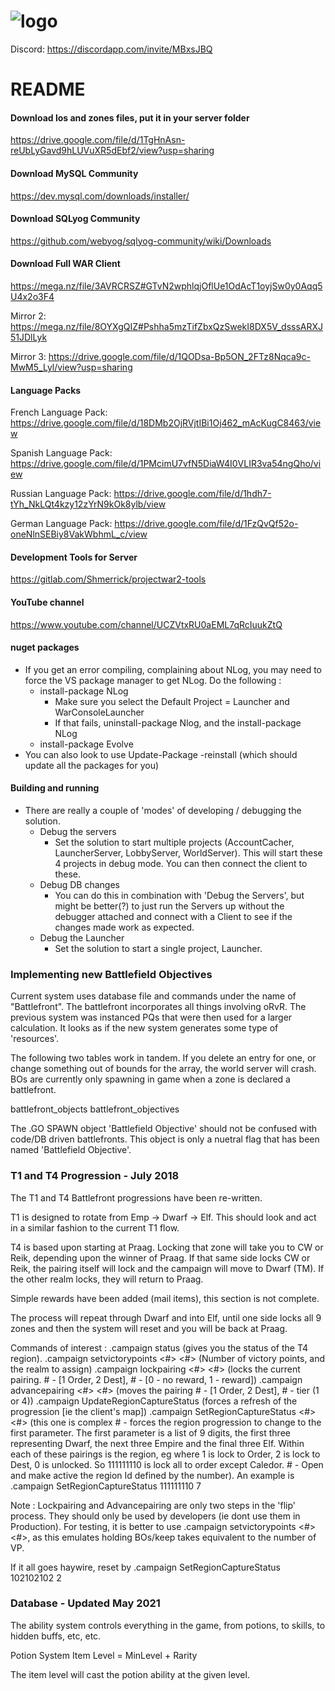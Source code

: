 # ![logo](https://3dnews.ru/assets/external/illustrations/2013/04/25/644667/warhammer-online-age-of-reckoning-logo.jpg) 

Discord: https://discordapp.com/invite/MBxsJBQ

# README #

#### Download los and zones files, put it in your server folder ####

https://drive.google.com/file/d/1TgHnAsn-reUbLyGavd9hLUVuXR5dEbf2/view?usp=sharing

#### Download MySQL Community ####

https://dev.mysql.com/downloads/installer/

#### Download SQLyog Community ####

https://github.com/webyog/sqlyog-community/wiki/Downloads

#### Download Full WAR Client ####

https://mega.nz/file/3AVRCRSZ#GTvN2wphlqjOflUe1OdAcT1oyjSw0y0Aqq5U4x2o3F4

Mirror 2: https://mega.nz/file/8OYXgQIZ#Pshha5mzTifZbxQzSwekI8DX5V_dsssARXJ51JDlLyk

Mirror 3: https://drive.google.com/file/d/1QODsa-Bp5ON_2FTz8Nqca9c-MwM5_Lyl/view?usp=sharing 

#### Language Packs ####
French Language Pack: https://drive.google.com/file/d/18DMb2OjRVjtIBi1Oj462_mAcKugC8463/view

Spanish Language Pack: https://drive.google.com/file/d/1PMcimU7vfN5DiaW4I0VLIR3va54ngQho/view

Russian Language Pack: https://drive.google.com/file/d/1hdh7-tYh_NkLQt4kzy12zYrN9kOk8ylb/view

German Language Pack: https://drive.google.com/file/d/1FzQvQf52o-oneNlnSEBiy8VakWbhmL_c/view

#### Development Tools for Server ####

https://gitlab.com/Shmerrick/projectwar2-tools

#### YouTube channel ####

https://www.youtube.com/channel/UCZVtxRU0aEML7qRcIuukZtQ

#### nuget packages ####
* If you get an error compiling, complaining about NLog, you may need to force the VS package manager to get NLog. Do the following : 
	* install-package NLog  
		* Make sure you select the Default Project = Launcher and WarConsoleLauncher
		* If that fails, uninstall-package Nlog, and the install-package NLog
	* install-package Evolve
* You can also look to use Update-Package -reinstall (which should update all the packages for you)

#### Building and running ####

* There are really a couple of 'modes' of developing / debugging the solution. 
	* Debug the servers
		* Set the solution to start multiple projects (AccountCacher, LauncherServer, LobbyServer, WorldServer). This will start these 4 projects in debug mode. You can then connect the client to these. 
	* Debug DB changes
		* You can do this in combination with 'Debug the Servers', but might be better(?) to just run the Servers up without the debugger attached and connect with a Client to see if the changes made work as expected.
	* Debug the Launcher
		* Set the solution to start a single project, Launcher.

### Implementing new Battlefield Objectives

Current system uses database file and commands under the name of "Battlefront". The battlefront incorporates all things involving oRvR.
The previous system was instanced PQs that were then used for a larger calculation. It looks as if the new system generates some type of 'resources'.

The following two tables work in tandem. If you delete an entry for one, or change something out of bounds for the array, the world server will crash.
BOs are currently only spawning in game when a zone is declared a battlefront.

battlefront_objects
battlefront_objectives

The .GO SPAWN object 'Battlefield Objective' should not be confused with code/DB driven battlefronts. This object is only a nuetral flag that has been named  'Battlefield Objective'.

### T1 and T4 Progression - July 2018 ###

The T1 and T4 Battlefront progressions have been re-written.

T1 is designed to rotate from Emp -> Dwarf -> Elf. This should look and act in a similar fashion to the current T1 flow.

T4 is based upon starting at Praag. Locking that zone will take you to CW or Reik, depending upon the winner of Praag. If that same side locks CW or Reik, the pairing itself will lock and the campaign will move to Dwarf (TM). If the other realm locks, they will return to Praag. 

Simple rewards have been added (mail items), this section is not complete.

The process will repeat through Dwarf and into Elf, until one side locks all 9 zones and then the system will reset and you will be back at Praag. 

Commands of interest : 
.campaign status (gives you the status of the T4 region). 
.campaign setvictorypoints <#> <#> (Number of victory points, and the realm to assign)
.campaign lockpairing <#> <#> (locks the current pairing. # - [1 Order, 2 Dest], # - [0 - no reward, 1 - reward])
.campaign advancepairing <#> <#> (moves the pairing # - [1 Order, 2 Dest], # - tier (1 or 4))
.campaign UpdateRegionCaptureStatus (forces a refresh of the progression [ie the client's map])
.campaign SetRegionCaptureStatus <#> <#> (this one is complex # - forces the region progression to change to the first parameter. The first parameter is a list of 9 digits, the first three representing Dwarf, the next three Empire and the final three Elf. Within each of these pairings is the region, eg <BC><TM><KV> where 1 is lock to Order, 2 is lock to Dest, 0 is unlocked. So 111111110 is lock all to order except Caledor. # - Open and make active the region Id defined by the number). An example is .campaign SetRegionCaptureStatus 111111110 7

Note : Lockpairing and Advancepairing are only two steps in the 'flip' process. They should only be used by developers (ie dont use them in Production). For testing, it is better to use .campaign setvictorypoints <#> <#>, as this emulates holding BOs/keep takes equivalent to the number of VP.

If it all goes haywire, reset by .campaign SetRegionCaptureStatus 102102102 2  

### Database - Updated May 2021 ###

The ability system controls everything in the game, from potions, to skills, to hidden buffs, etc, etc.

Potion System
Item Level = MinLevel + Rarity

The item level will cast the potion ability at the given level.

